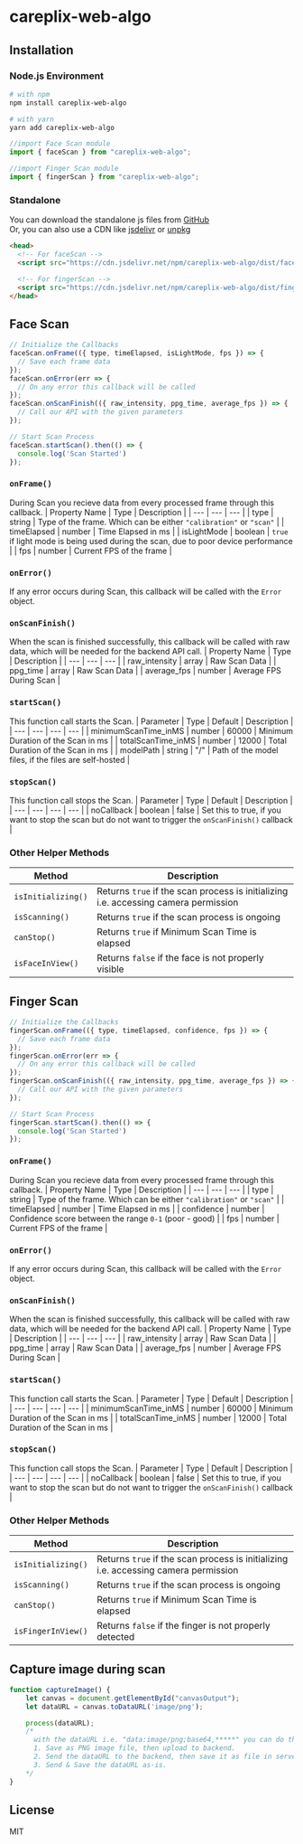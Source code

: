 # careplix-web-algo

## Installation
### Node.js Environment
```sh
# with npm
npm install careplix-web-algo

# with yarn
yarn add careplix-web-algo
```
```js
//import Face Scan module
import { faceScan } from "careplix-web-algo";

//import Finger Scan module
import { fingerScan } from "careplix-web-algo";
```

### Standalone
You can download the standalone js files from [GitHub](https://github.com/CareNow-HealthCare/careplix-web-algo/tree/master/dist)\
Or, you can also use a CDN like [jsdelivr](https://www.jsdelivr.com/package/npm/careplix-web-algo) or [unpkg](https://www.unpkg.com/browse/careplix-web-algo/)
```html
<head>
  <!-- For faceScan -->
  <script src="https://cdn.jsdelivr.net/npm/careplix-web-algo/dist/faceScan.bundle.js"></script>

  <!-- For fingerScan -->
  <script src="https://cdn.jsdelivr.net/npm/careplix-web-algo/dist/fingerScan.bundle.js"></script>
</head>
```



## Face Scan
```js
// Initialize the Callbacks
faceScan.onFrame(({ type, timeElapsed, isLightMode, fps }) => {
  // Save each frame data
});
faceScan.onError(err => {
  // On any error this callback will be called
});
faceScan.onScanFinish(({ raw_intensity, ppg_time, average_fps }) => {
  // Call our API with the given parameters
});

// Start Scan Process
faceScan.startScan().then(() => {
  console.log('Scan Started')
});
```

### `onFrame()`
During Scan you recieve data from every processed frame through this callback.
| Property Name | Type | Description |
| --- | --- | --- |
| type | string | Type of the frame. Which can be either `"calibration"` or `"scan"` |
| timeElapsed | number | Time Elapsed in ms |
| isLightMode | boolean | `true` if light mode is being used during the scan, due to poor device performance |
| fps | number | Current FPS of the frame |

### `onError()`
If any error occurs during Scan, this callback will be called with the `Error` object.

### `onScanFinish()`
When the scan is finished successfully, this callback will be called with raw data, which will be needed for the backend API call.
| Property Name | Type | Description |
| --- | --- | --- |
| raw_intensity | array | Raw Scan Data |
| ppg_time | array | Raw Scan Data |
| average_fps | number | Average FPS During Scan |

### `startScan()`
This function call starts the Scan.
| Parameter | Type | Default | Description |
| --- | --- | --- | --- |
| minimumScanTime_inMS | number | 60000 | Minimum Duration of the Scan in ms |
| totalScanTime_inMS | number | 12000 | Total Duration of the Scan in ms |
| modelPath | string | "/" | Path of the model files, if the files are self-hosted |

### `stopScan()`
This function call stops the Scan.
| Parameter | Type | Default | Description |
| --- | --- | --- | --- |
| noCallback | boolean | false | Set this to true, if you want to stop the scan but do not want to trigger the `onScanFinish()` callback |

### Other Helper Methods
| Method | Description |
| --- | --- |
| `isInitializing()` | Returns `true` if the scan process is initializing i.e. accessing camera permission |
| `isScanning()` | Returns `true` if the scan process is ongoing |
| `canStop()` | Returns `true` if Minimum Scan Time is elapsed |
| `isFaceInView()` | Returns `false` if the face is not properly visible |



## Finger Scan
```js
// Initialize the Callbacks
fingerScan.onFrame(({ type, timeElapsed, confidence, fps }) => {
  // Save each frame data
});
fingerScan.onError(err => {
  // On any error this callback will be called
});
fingerScan.onScanFinish(({ raw_intensity, ppg_time, average_fps }) => {
  // Call our API with the given parameters
});

// Start Scan Process
fingerScan.startScan().then(() => {
  console.log('Scan Started')
});
```

### `onFrame()`
During Scan you recieve data from every processed frame through this callback.
| Property Name | Type | Description |
| --- | --- | --- |
| type | string | Type of the frame. Which can be either `"calibration"` or `"scan"` |
| timeElapsed | number | Time Elapsed in ms |
| confidence | number | Confidence score between the range `0-1` (poor - good) |
| fps | number | Current FPS of the frame |

### `onError()`
If any error occurs during Scan, this callback will be called with the `Error` object.

### `onScanFinish()`
When the scan is finished successfully, this callback will be called with raw data, which will be needed for the backend API call.
| Property Name | Type | Description |
| --- | --- | --- |
| raw_intensity | array | Raw Scan Data |
| ppg_time | array | Raw Scan Data |
| average_fps | number | Average FPS During Scan |

### `startScan()`
This function call starts the Scan.
| Parameter | Type | Default | Description |
| --- | --- | --- | --- |
| minimumScanTime_inMS | number | 60000 | Minimum Duration of the Scan in ms |
| totalScanTime_inMS | number | 12000 | Total Duration of the Scan in ms |

### `stopScan()`
This function call stops the Scan.
| Parameter | Type | Default | Description |
| --- | --- | --- | --- |
| noCallback | boolean | false | Set this to true, if you want to stop the scan but do not want to trigger the `onScanFinish()` callback |

### Other Helper Methods
| Method | Description |
| --- | --- |
| `isInitializing()` | Returns `true` if the scan process is initializing i.e. accessing camera permission |
| `isScanning()` | Returns `true` if the scan process is ongoing |
| `canStop()` | Returns `true` if Minimum Scan Time is elapsed |
| `isFingerInView()` | Returns `false` if the finger is not properly detected |

## Capture image during scan
```js
function captureImage() {
    let canvas = document.getElementById("canvasOutput");
    let dataURL = canvas.toDataURL('image/png');

    process(dataURL);
    /*
      with the dataURL i.e. "data:image/png;base64,*****" you can do the following things...
      1. Save as PNG image file, then upload to backend.
      2. Send the dataURL to the backend, then save it as file in server.
      3. Send & Save the dataURL as-is.
    */
}
```

## License
MIT
